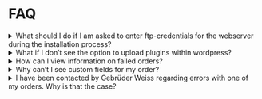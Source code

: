 # FAQ

<details>
<summary>
What should I do if I am asked to enter ftp-credentials for the webserver during the installation process?
</summary>

**FTP-credentials** are another security layer to prevent unauthorized users from installing plugins. Please **contact your IT Department** or the host of your website to solve this issue.
</details>

<details>
<summary>
What if I don’t see the option to upload plugins within wordpress?
</summary>

It is possible, that a **user does not have permission** to install or activate plugins or that **installation of plugins is restricted** and can only be done using composer. Please **contact your IT Department** if this is the case.
</details>

<details>
<summary>
How can I view information on failed orders?
</summary>

If an error occurs during processing of an order, an e-mail is sent to the administrator of the wordpress-site, which contains information on the source of the error and how it might be fixed.
</details>

<details>
<summary>
Why can’t I see custom fields for my order?
</summary>

The option to display custom fields within the wordpress-backend must be toggled on. This can be done by opening an order, clicking on the **Screen Options** Button, and toggling the option **Custom Fields.**

```php
add_filter('acf/settings/remove_wp_meta_box', '__return_false');
```
</details>

<details>
<summary>
I have been contacted by Gebrüder Weiss regarding errors with one of my orders. Why is that the case?
</summary>

During processing of the order, the order is **validated** by different departments of Gebrüder Weiss. During these validations it is possible that missing or conflicting information or other errors with the order arise that were not found during the initial validation. If that is the case Gebrüder Weiss might reach out to you, to resolve these problems.
</details>


